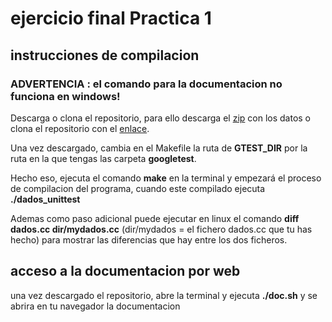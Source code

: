 # ejercicio final Practica 1
## instrucciones de compilacion

### 	ADVERTENCIA : el comando para la documentacion no funciona en windows!

Descarga o clona el repositorio, para ello descarga el [zip](https://github.com/ssCuacKss/P1-final/archive/master.zip) con los datos o clona el repositorio con el [enlace](https://github.com/ssCuacKss/P1-final.git).

Una vez descargado, cambia en el Makefile la ruta de **GTEST_DIR** por la ruta en la que tengas las carpeta **googletest**.

Hecho eso, ejecuta el comando **make** en la terminal y empezará el proceso de compilacion del programa, cuando este compilado ejecuta **./dados_unittest**

Ademas como paso adicional puede ejecutar en linux el comando **diff dados.cc dir/mydados.cc** (dir/mydados = el fichero dados.cc que tu has hecho) para mostrar las diferencias que hay entre los dos ficheros.
## acceso a la documentacion por web
una vez descargado el repositorio, abre la terminal y ejecuta **./doc.sh** y se abrira en tu navegador la documentacion